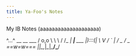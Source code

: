 ```yaml
---
title: Ya-Foo's Notes
---
```


My IB Notes (aaaaaaaaaaaaaaaaaaaa)

 ^...^    __   __    ___
/ o,o \   \ \ / /_ _| __|__  ___ 
|):::(|    \ V / _` | _/ _ \/ _ \
==w=w===    |_|\__,_|_|\___/\___/
